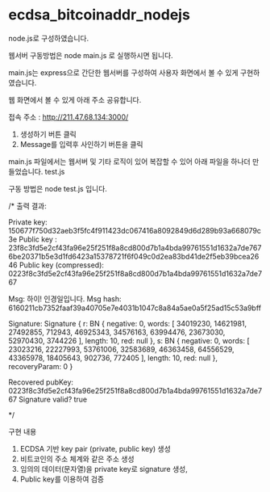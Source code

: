 # ecdsa_bitcoinaddr_nodejs

node.js로 구성하였습니다.

웹서버 구동방법은 node main.js 로 실행하시면 됩니다.

main.js는 express으로 간단한 웹서버를 구성하여 사용자 화면에서 볼 수 있게 구현하였습니다.

웹 화면에서 볼 수 있게 아래 주소 공유합니다.

접속 주소 : http://211.47.68.134:3000/
1. 생성하기 버튼 클릭
2. Message를 입력후 사인하기 버튼을 클릭

main.js 파일에서는 웹서버 및 기타 로직이 있어 복잡할 수 있어 아래 파일을 하나더 만들었습니다.
test.js 

구동 방법은 node test.js 입니다.


/*
출력 결과: 

Private key: 150677f750d32aeb3f5fc4f911423dc067416a8092849d6d289b93a668079c3e
Public key : 23f8c3fd5e2cf43fa96e25f251f8a8cd800d7b1a4bda99761551d1632a7de7676be20371b5e3d1fd6423a15378721f6f049c0d2ea83bd41de2f5eb39bcea2646
Public key (compressed): 0223f8c3fd5e2cf43fa96e25f251f8a8cd800d7b1a4bda99761551d1632a7de767


Msg: 하이! 인경일입니다.
Msg hash: 6160211cb7352faaf39a40705e7e4031b1047c8a84a5ae0a5f25ad15c53a9bff

Signature: Signature {
  r: BN {
    negative: 0,
    words: [
      34019230, 14621981,
      27492855,   712943,
      46925343, 34576163,
      63994476, 23673030,
      52970430,  3744226
    ],
    length: 10,
    red: null
  },
  s: BN {
    negative: 0,
    words: [
      23023216, 22227993,
      53761006, 32583689,
      46363458, 64556529,
      43365978, 18405643,
        902736,   772405
    ],
    length: 10,
    red: null
  },
  recoveryParam: 0
}


Recovered pubKey: 0223f8c3fd5e2cf43fa96e25f251f8a8cd800d7b1a4bda99761551d1632a7de767
Signature valid? true

*/



구현 내용

1. ECDSA 기반 key pair (private, public key) 생성
2. 비트코인의 주소 체계와 같은 주소 생성
3. 임의의 데이터(문자열)을 private key로 signature 생성,
4. Public key를 이용하여 검증
